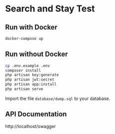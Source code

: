 # Search and Stay Test

## Run with Docker
```bash
docker-compose up
```

## Run without Docker
```bash
cp .env.example .env
composer install
php artisan key:generate
php artisan jwt:secret
php artisan app:install
php artisan serve
```

Import the file `database/dump.sql` to your database.

## API Documentation
http://localhost/swagger